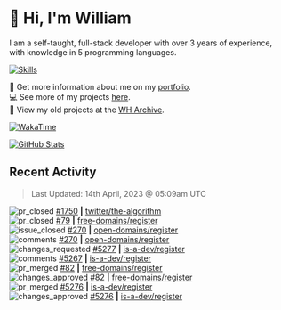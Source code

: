 # 👋 Hi, I'm William
I am a self-taught, full-stack developer with over 3 years of experience, with knowledge in 5 programming languages.

[![Skills](https://skillicons.dev/icons?i=css,cloudflare,discord,bots,docker,express,firebase,git,github,githubactions,html,js,linux,md,mongodb,netlify,nodejs,py,replit,tailwind,ts,vercel,vscode,wordpress,workers)](https://wdh.gg/dev)

🧑 Get more information about me on my [portfolio](https://wdh.gg/dev).
<br>
💻 See more of my projects [here](https://wdh.gg/github-org).
<br>
📁 View my old projects at the [WH Archive](https://wdh.gg/archive).

[![WakaTime](https://wakatime.com/badge/user/817e29c1-e1ac-4adc-936b-37bfa447c165.svg?style=for-the-badge)](https://wdh.gg/wakatime)

[![GitHub Stats](https://github-readme-stats.vercel.app/api?username=williamdavidharrison&theme=algolia&show_icons=true&border_radius=8&count_private=true&include_all_commits=true)](https://wdh.gg/github)

## Recent Activity
<!--RECENT_ACTIVITY:last_update-->
> Last Updated: 14th April, 2023 @ 05:09am UTC
<!--RECENT_ACTIVITY:last_update_end-->

<!--RECENT_ACTIVITY:start-->
![pr_closed](https://cdn.jsdelivr.net/gh/Readme-Workflows/Readme-Icons@main/icons/octicons/PullRequestClosed.svg) [#1750](https://github.com/twitter/the-algorithm/pull/1750) **|** [twitter/the-algorithm](https://github.com/twitter/the-algorithm)<br>
![pr_closed](https://cdn.jsdelivr.net/gh/Readme-Workflows/Readme-Icons@main/icons/octicons/PullRequestClosed.svg) [#79](https://github.com/free-domains/register/pull/79) **|** [free-domains/register](https://github.com/free-domains/register)<br>
![issue_closed](https://cdn.jsdelivr.net/gh/Readme-Workflows/Readme-Icons@main/icons/octicons/IssueClosed.svg) [#270](https://github.com/open-domains/register/issues/270) **|** [open-domains/register](https://github.com/open-domains/register)<br>
![comments](https://cdn.jsdelivr.net/gh/Readme-Workflows/Readme-Icons@main/icons/octicons/Comment.svg) [#270](https://github.com/open-domains/register/issues/270#issuecomment-1507762858) **|** [open-domains/register](https://github.com/open-domains/register)<br>
![changes_requested](https://cdn.jsdelivr.net/gh/Readme-Workflows/Readme-Icons@main/icons/octicons/RequestedChanges.svg) [#5277](https://github.com/is-a-dev/register/pull/5277#pullrequestreview-1384369727) **|** [is-a-dev/register](https://github.com/is-a-dev/register)<br>
![comments](https://cdn.jsdelivr.net/gh/Readme-Workflows/Readme-Icons@main/icons/octicons/Comment.svg) [#5267](https://github.com/is-a-dev/register/pull/5267#issuecomment-1507719001) **|** [is-a-dev/register](https://github.com/is-a-dev/register)<br>
![pr_merged](https://cdn.jsdelivr.net/gh/Readme-Workflows/Readme-Icons@main/icons/octicons/PullRequestMerged.svg) [#82](https://github.com/free-domains/register/pull/82) **|** [free-domains/register](https://github.com/free-domains/register)<br>
![changes_approved](https://cdn.jsdelivr.net/gh/Readme-Workflows/Readme-Icons@main/icons/octicons/ApprovedChanges.svg) [#82](https://github.com/free-domains/register/pull/82#pullrequestreview-1384367768) **|** [free-domains/register](https://github.com/free-domains/register)<br>
![pr_merged](https://cdn.jsdelivr.net/gh/Readme-Workflows/Readme-Icons@main/icons/octicons/PullRequestMerged.svg) [#5276](https://github.com/is-a-dev/register/pull/5276) **|** [is-a-dev/register](https://github.com/is-a-dev/register)<br>
![changes_approved](https://cdn.jsdelivr.net/gh/Readme-Workflows/Readme-Icons@main/icons/octicons/ApprovedChanges.svg) [#5276](https://github.com/is-a-dev/register/pull/5276#pullrequestreview-1383113011) **|** [is-a-dev/register](https://github.com/is-a-dev/register)<br>
<!--RECENT_ACTIVITY:end-->
